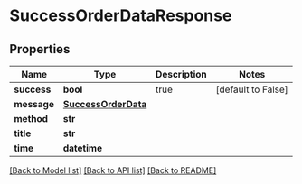 # SuccessOrderDataResponse

## Properties
Name | Type | Description | Notes
------------ | ------------- | ------------- | -------------
**success** | **bool** | true | [default to False]
**message** | [**SuccessOrderData**](SuccessOrderData.md) |  | 
**method** | **str** |  | 
**title** | **str** |  | 
**time** | **datetime** |  | 

[[Back to Model list]](../README.md#documentation-for-models) [[Back to API list]](../README.md#documentation-for-api-endpoints) [[Back to README]](../README.md)


